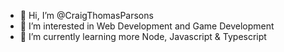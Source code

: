 - 👋 Hi, I’m @CraigThomasParsons
- 👀 I’m interested in Web Development and Game Development
- 🌱 I’m currently learning more Node, Javascript & Typescript
